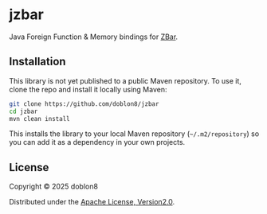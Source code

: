 # jzbar
Java Foreign Function & Memory bindings for
[ZBar](https://zbar.sourceforge.net/).
## Installation
This library is not yet published to a public Maven repository. To use it, clone the repo and install it locally using Maven:
```bash
git clone https://github.com/doblon8/jzbar
cd jzbar
mvn clean install
```
This installs the library to your local Maven repository (`~/.m2/repository`) so you can add it as a dependency in your own projects.
## License
Copyright © 2025 doblon8

Distributed under the [Apache License, Version2.0](https://www.apache.org/licenses/LICENSE-2.0).
